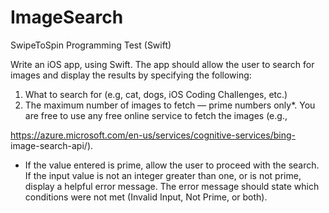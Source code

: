 # ImageSearch

SwipeToSpin Programming Test (Swift)

Write an iOS app, using Swift. The app should allow the user to search
for images and display the results by specifying the following:
1. What to search for (e.g, cat, dogs, iOS Coding Challenges, etc.)
2. The maximum number of images to fetch — prime numbers only*.
You are free to use any free online service to fetch the images (e.g.,

https://azure.microsoft.com/en-us/services/cognitive-services/bing-
image-search-api/).

* If the value entered is prime, allow the user to proceed with the
search. If the input value is not an integer greater than one, or is not
prime, display a helpful error message. The error message should
state which conditions were not met (Invalid Input, Not Prime, or
both).
